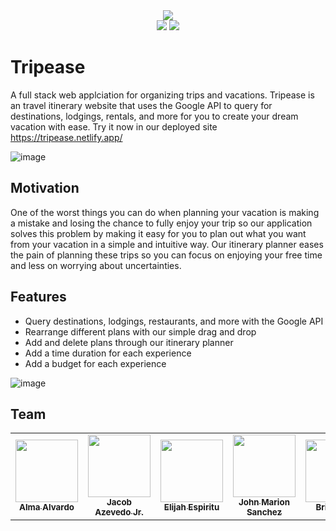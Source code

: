 <div align="center">
<img src="https://user-images.githubusercontent.com/47694944/133701754-51aebc5d-6f47-46c1-b821-d30e3abe0c3c.png"/>
</div>

<div align="center">
<img src="https://user-images.githubusercontent.com/48599206/167320123-ae4f30bb-5ef0-412d-954c-b7b83800fa24.png" />
<img src="https://user-images.githubusercontent.com/48599206/167320125-f9eb8a16-0761-4423-a8ae-6b2feadb67f4.png" />
</div>
  
# Tripease
A full stack web applciation for organizing trips and vacations. Tripease is an travel itinerary website that uses the Google API to query for destinations, lodgings, rentals, and more for you to create your dream vacation with ease. Try it now in our deployed site https://tripease.netlify.app/

![image](https://user-images.githubusercontent.com/48599206/167319035-d709a441-38c4-4c2d-a485-a2f1124bdbe4.png)
## Motivation  
One of the worst things you can do when planning your vacation is making a mistake and losing the chance to fully enjoy your trip so our application solves this problem by making it easy for you to plan out what you want from your vacation in a simple and intuitive way. Our itinerary planner eases the pain of planning these trips so you can focus on enjoying your free time and less on worrying about uncertainties.

## Features
* Query destinations, lodgings, restaurants, and more with the Google API
* Rearrange different plans with our simple drag and drop
* Add and delete plans through our itinerary planner
* Add a time duration for each experience
* Add a budget for each experience

![image](https://user-images.githubusercontent.com/48599206/167319106-4b5763bd-7a89-4fcc-866c-d06487f29231.png)

## Team
<table>
<tr>
    <td align="center"><a href="https://github.com/almaavocado"><img src="https://avatars.githubusercontent.com/u/47694944?v=4" width="100px;" alt=""/><br /><sub><b>Alma Alvardo</b></sub></a><br /></td>
  <td align="center"><a href="https://github.com/jacobazevedojr"><img src="https://avatars.githubusercontent.com/u/39184485?v=4" width="100px;" alt=""/><br /><sub><b>Jacob Azevedo Jr.</b></sub></a><br /></td>
  <td align="center"><a href="https://github.com/Xronier"><img src="https://avatars.githubusercontent.com/u/45444767?v=4" width="100px;" alt=""/><br /><sub><b>Elijah Espiritu</b></sub></a><br /></td>
  <td align="center"><a href="https://github.com/johnmarion1126"><img src="https://avatars.githubusercontent.com/u/48599206?v=4" width="100px;" alt=""/><br /><sub><b>John Marion Sanchez</b></sub></a><br /></td>
  <td align="center"><a href="https://github.com/richpineapple"><img src="https://avatars.githubusercontent.com/u/41731751?v=4" width="100px;" alt=""/><br /><sub><b>Brian Tran</b></sub></a><br /></td>
  </tr>
</table>
